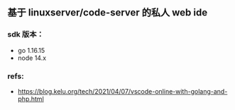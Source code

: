 ## 基于 linuxserver/code-server 的私人 web ide
### sdk 版本：
- go 1.16.15
- node 14.x


### refs:
- https://blog.kelu.org/tech/2021/04/07/vscode-online-with-golang-and-php.html

